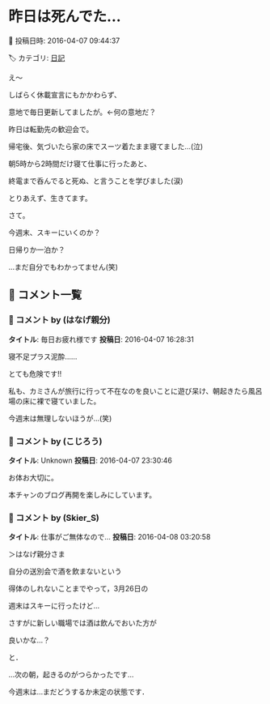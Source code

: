 # 昨日は死んでた…

📅 投稿日時: 2016-04-07 09:44:37

🏷️ カテゴリ: [日記](cc4b5682fb7b8b144980957a978653fb0.md)

え～


しばらく休載宣言にもかかわらず、


意地で毎日更新してましたが。←何の意地だ？





昨日は転勤先の歓迎会で。


帰宅後、気づいたら家の床でスーツ着たまま寝てました…(泣)


朝5時から2時間だけ寝て仕事に行ったあと、


終電まで呑んでると死ぬ、と言うことを学びました(涙)





とりあえず、生きてます。





さて。


今週末、スキーにいくのか？


日帰りか一泊か？


…まだ自分でもわかってません(笑)

## 💬 コメント一覧

### 💬 コメント by (はなげ親分)
**タイトル**: 毎日お疲れ様です
**投稿日**: 2016-04-07 16:28:31

寝不足プラス泥酔……

とても危険です!!



私も、カミさんが旅行に行って不在なのを良いことに遊び呆け、朝起きたら風呂場の床に裸で寝ていました。



今週末は無理しないほうが…(笑)

### 💬 コメント by (こじろう)
**タイトル**: Unknown
**投稿日**: 2016-04-07 23:30:46

お体お大切に。

本チャンのブログ再開を楽しみにしています。

### 💬 コメント by (Skier_S)
**タイトル**: 仕事がご無体なので…
**投稿日**: 2016-04-08 03:20:58

＞はなげ親分さま

自分の送別会で酒を飲まないという

得体のしれないことまでやって，3月26日の

週末はスキーに行ったけど…

さすがに新しい職場では酒は飲んでおいた方が

良いかな…？

と．

…次の朝，起きるのがつらかったです…

今週末は…まだどうするか未定の状態です．

